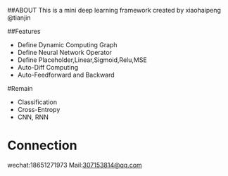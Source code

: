 ##ABOUT
This is a mini deep learning framework created by xiaohaipeng @tianjin

##Features

+ Define Dynamic Computing Graph
+ Define Neural Network Operator
+ Define Placeholder,Linear,Sigmoid,Relu,MSE
+ Auto-Diff Computing
+ Auto-Feedforward and Backward

#Remain
+ Classification
+ Cross-Entropy
+ CNN, RNN

# Connection
wechat:18651271973
Mail:307153814@qq.com